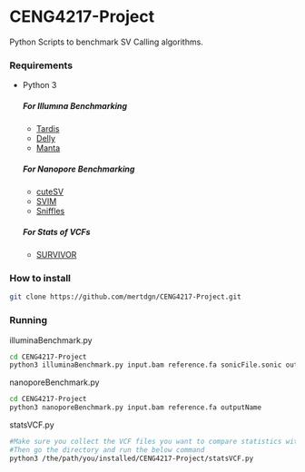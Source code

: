 # CENG4217-Project
Python Scripts to benchmark SV Calling algorithms. 

### Requirements
- Python 3
  ##### For Illumına Benchmarking
    - [Tardis](https://github.com/BilkentCompGen/tardis "Tardis")
    - [Delly](https://github.com/dellytools/delly "Delly")
    - [Manta](https://github.com/Illumina/manta "Manta")
  ##### For Nanopore Benchmarking
    - [cuteSV](https://github.com/tjiangHIT/cuteSV "cuteSV")
    - [SVIM](https://github.com/eldariont/svim "SVIM")
    - [Sniffles](https://github.com/fritzsedlazeck/Sniffles "Sniffles")
  ##### For Stats of VCFs
    - [SURVIVOR](https://github.com/fritzsedlazeck/SURVIVOR "SURVIVOR")
### How to install
``` bash 
git clone https://github.com/mertdgn/CENG4217-Project.git
```
### Running
  illuminaBenchmark.py
  ``` bash
  cd CENG4217-Project
  python3 illuminaBenchmark.py input.bam reference.fa sonicFile.sonic outputName
  ```
  nanoporeBenchmark.py
  ``` bash
  cd CENG4217-Project
  python3 nanoporeBenchmark.py input.bam reference.fa outputName
  ```
  statsVCF.py
  ``` bash
  #Make sure you collect the VCF files you want to compare statistics with in the same directory
  #Then go the directory and run the below command
  python3 /the/path/you/installed/CENG4217-Project/statsVCF.py
```


    
